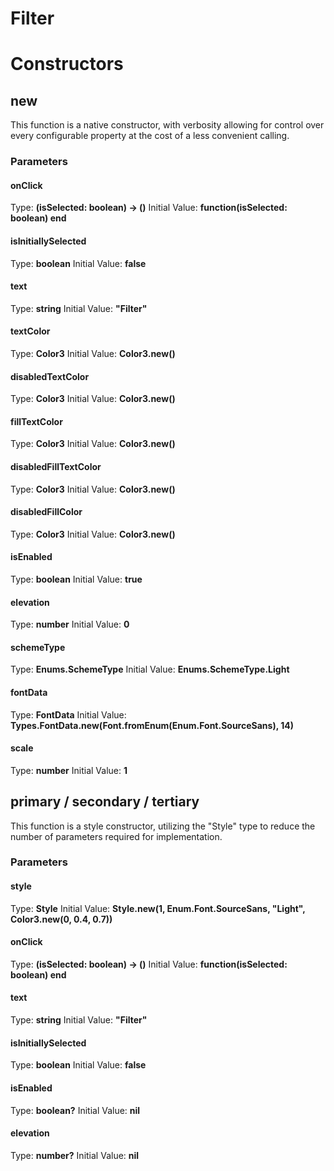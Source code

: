 # Filter


# Constructors


## new
This function is a native constructor, with verbosity allowing for control over every configurable property at the cost of a less convenient calling.

### Parameters
#### onClick
Type: **(isSelected: boolean) -> ()**
Initial Value: **function(isSelected: boolean) end**

#### isInitiallySelected
Type: **boolean**
Initial Value: **false**

#### text
Type: **string**
Initial Value: **"Filter"**

#### textColor
Type: **Color3**
Initial Value: **Color3.new()**

#### disabledTextColor
Type: **Color3**
Initial Value: **Color3.new()**

#### fillTextColor
Type: **Color3**
Initial Value: **Color3.new()**

#### disabledFillTextColor
Type: **Color3**
Initial Value: **Color3.new()**

#### disabledFillColor
Type: **Color3**
Initial Value: **Color3.new()**

#### isEnabled
Type: **boolean**
Initial Value: **true**

#### elevation
Type: **number**
Initial Value: **0**

#### schemeType
Type: **Enums.SchemeType**
Initial Value: **Enums.SchemeType.Light**

#### fontData
Type: **FontData**
Initial Value: **Types.FontData.new(Font.fromEnum(Enum.Font.SourceSans), 14)**

#### scale
Type: **number**
Initial Value: **1**


## primary / secondary / tertiary
This function is a style constructor, utilizing the "Style" type to reduce the number of parameters required for implementation.

### Parameters
#### style
Type: **Style**
Initial Value: **Style.new(1, Enum.Font.SourceSans, "Light", Color3.new(0, 0.4, 0.7))**

#### onClick
Type: **(isSelected: boolean) -> ()**
Initial Value: **function(isSelected: boolean) end**

#### text
Type: **string**
Initial Value: **"Filter"**

#### isInitiallySelected
Type: **boolean**
Initial Value: **false**

#### isEnabled
Type: **boolean?**
Initial Value: **nil**

#### elevation
Type: **number?**
Initial Value: **nil**

